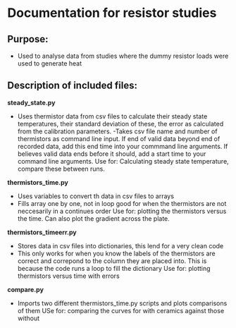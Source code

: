 # Documentation for resistor studies

## Purpose:
- Used to analyse data from studies where the dummy resistor loads were used to generate heat

## Description of included files:

**steady_state.py**
- Uses thermistor data from csv files to calculate their steady state temperatures, their standard deviation of these, the error as calculated from the calibration parameters.
-Takes csv file name and number of thermistors as command line input. If end of valid data beyond end of recorded data, add this end time into your commmand line arguments.  If believes valid data ends before it should, add a start time to your command line arguments.
Use for: Calculating steady state temperature, compare these between runs.

**thermistors_time.py**
- Uses variables to convert th data in csv files to arrays
- Fills array one by one, not in loop good for when the thermistors are not neccesarily in a continues order
Use for: plotting the thermistors versus the time. Can also plot the gradient across the plate.


**thermistors_timeerr.py**
- Stores data in csv files into dictionaries, this lend for a very clean code
- This only works for when you know the labels of the thermistors are correct and correpond to the column
they are placed into. This is because the code runs a loop to fill the dictionary
Use for: plotting thermistors versus time with errors


**compare.py**
- Imports two different thermistors_time.py scripts and plots comparisons of them
USe for: comparing the curves for with ceramics against those without
